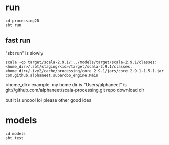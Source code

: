 # run
    cd processing2D
    sbt run

## fast run
"sbt run" is slowly

    scala -cp target/scala-2.9.1/:../models/target/scala-2.9.1/classes:<home_dir>/.sbt/staging/<id>/target/scala-2.9.1/classes:<home_dir>/.ivy2/cache/processing/core_2.9.1/jars/core_2.9.1-1.5.1.jar com.github.alphaneet.suparobo_engine.Main

<home_dir> example. my home dir is "Users/alphaneet"
<id> is git://github.com/alphaneet/scala-processing.git repo download dir

but it is uncool lol
please other good idea 

# models
    cd models
    sbt test
    

